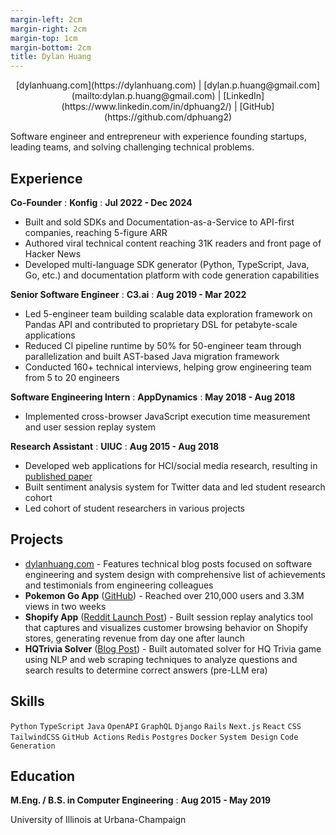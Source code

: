 ```yaml
---
margin-left: 2cm
margin-right: 2cm
margin-top: 1cm
margin-bottom: 2cm
title: Dylan Huang
---
```


<div style="text-align: center">
[dylanhuang.com](https://dylanhuang.com) | [dylan.p.huang@gmail.com](mailto:dylan.p.huang@gmail.com) | [LinkedIn](https://www.linkedin.com/in/dphuang2/) | [GitHub](https://github.com/dphuang2)
</div>

Software engineer and entrepreneur with experience founding startups, leading teams, and solving challenging technical problems.

## Experience

**Co-Founder**
: **Konfig**
: **Jul 2022 - Dec 2024**

- Built and sold SDKs and Documentation-as-a-Service to API-first companies, reaching 5-figure ARR
- Authored viral technical content reaching 31K readers and front page of Hacker News
- Developed multi-language SDK generator (Python, TypeScript, Java, Go, etc.) and documentation platform with code generation capabilities

**Senior Software Engineer**
: **C3.ai**
: **Aug 2019 - Mar 2022**

- Led 5-engineer team building scalable data exploration framework on Pandas API and contributed to proprietary DSL for petabyte-scale applications
- Reduced CI pipeline runtime by 50% for 50-engineer team through parallelization and built AST-based Java migration framework
- Conducted 160+ technical interviews, helping grow engineering team from 5 to 20 engineers

**Software Engineering Intern**
: **AppDynamics**
: **May 2018 - Aug 2018**

- Implemented cross-browser JavaScript execution time measurement and user session replay system

**Research Assistant**
: **UIUC**
: **Aug 2015 - Aug 2018**

- Developed web applications for HCI/social media research, resulting in [published paper](https://scholar.google.com/scholar?hl=en&as_sdt=0%2C5&q=dylan+Huang&btnG=#d=gs_qabs&t=1706418435284&u=%23p%3DpOIaC76K7kAJ)
- Built sentiment analysis system for Twitter data and led student research cohort
- Led cohort of student researchers in various projects

## Projects

- [dylanhuang.com](https://dylanhuang.com) - Features technical blog posts focused on software engineering and system design with comprehensive list of achievements and testimonials from engineering colleagues
- **Pokemon Go App** ([GitHub](https://github.com/dphuang2/PoGoBag)) - Reached over 210,000 users and 3.3M views in two weeks
- **Shopify App** ([Reddit Launch Post](https://www.reddit.com/r/shopify/comments/dirbr5/loopr_optimize_user_experiences_with_pixelperfect/)) - Built session replay analytics tool that captures and visualizes customer browsing behavior on Shopify stores, generating revenue from day one after launch
- **HQTrivia Solver** ([Blog Post](https://github.com/dphuang2/dphuang2.github.io/blob/v2/_posts/2018-01-10-hqtrivia.markdown)) - Built automated solver for HQ Trivia game using NLP and web scraping techniques to analyze questions and search results to determine correct answers (pre-LLM era)

## Skills

`Python` `TypeScript` `Java` `OpenAPI` `GraphQL` `Django` `Rails` `Next.js` `React` `CSS` `TailwindCSS` `GitHub Actions` `Redis` `Postgres` `Docker` `System Design` `Code Generation`

## Education

**M.Eng. / B.S. in Computer Engineering**
: **Aug 2015 - May 2019**

University of Illinois at Urbana-Champaign

